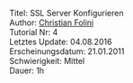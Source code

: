 Titel: SSL Server Konfigurieren  
Author: <a href="mailto:christian.folini@netnea.com">Christian Folini</a>  
Tutorial Nr: 4  
Letztes Update: 04.08.2016  
Erscheinungsdatum: 21.01.2011  
Schwierigkeit: Mittel  
Dauer: 1h

